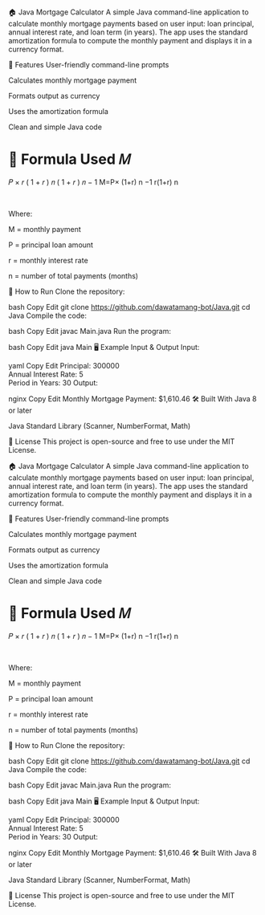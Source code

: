 🏠 Java Mortgage Calculator
A simple Java command-line application to calculate monthly mortgage payments based on user input: loan principal, annual interest rate, and loan term (in years). The app uses the standard amortization formula to compute the monthly payment and displays it in a currency format.

📌 Features
User-friendly command-line prompts

Calculates monthly mortgage payment

Formats output as currency

Uses the amortization formula

Clean and simple Java code

📐 Formula Used
𝑀
=
𝑃
×
𝑟
(
1
+
𝑟
)
𝑛
(
1
+
𝑟
)
𝑛
−
1
M=P×
(1+r)
n
−1
r(1+r)
n

​

Where:

M = monthly payment

P = principal loan amount

r = monthly interest rate

n = number of total payments (months)

🚀 How to Run
Clone the repository:

bash
Copy
Edit
git clone https://github.com/dawatamang-bot/Java.git
cd Java
Compile the code:

bash
Copy
Edit
javac Main.java
Run the program:

bash
Copy
Edit
java Main
🖥️ Example Input & Output
Input:

yaml
Copy
Edit
Principal: 300000  
Annual Interest Rate: 5  
Period in Years: 30
Output:

nginx
Copy
Edit
Monthly Mortgage Payment: $1,610.46
🛠️ Built With
Java 8 or later

Java Standard Library (Scanner, NumberFormat, Math)

📄 License
This project is open-source and free to use under the MIT License.

🏠 Java Mortgage Calculator
A simple Java command-line application to calculate monthly mortgage payments based on user input: loan principal, annual interest rate, and loan term (in years). The app uses the standard amortization formula to compute the monthly payment and displays it in a currency format.

📌 Features
User-friendly command-line prompts

Calculates monthly mortgage payment

Formats output as currency

Uses the amortization formula

Clean and simple Java code

📐 Formula Used
𝑀
=
𝑃
×
𝑟
(
1
+
𝑟
)
𝑛
(
1
+
𝑟
)
𝑛
−
1
M=P×
(1+r)
n
−1
r(1+r)
n

​

Where:

M = monthly payment

P = principal loan amount

r = monthly interest rate

n = number of total payments (months)

🚀 How to Run
Clone the repository:

bash
Copy
Edit
git clone https://github.com/dawatamang-bot/Java.git
cd Java
Compile the code:

bash
Copy
Edit
javac Main.java
Run the program:

bash
Copy
Edit
java Main
🖥️ Example Input & Output
Input:

yaml
Copy
Edit
Principal: 300000  
Annual Interest Rate: 5  
Period in Years: 30
Output:

nginx
Copy
Edit
Monthly Mortgage Payment: $1,610.46
🛠️ Built With
Java 8 or later

Java Standard Library (Scanner, NumberFormat, Math)

📄 License
This project is open-source and free to use under the MIT License.

